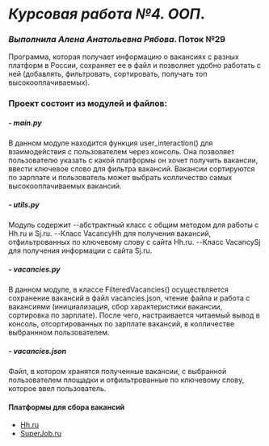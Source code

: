 # _Курсовая работа №4. ООП_.
### _Выполнила Алена Анатольевна Рябова_. Поток №29


Программа, которая получает информацию о вакансиях с 
разных платформ в России, сохраняет ее в файл и 
позволяет удобно работать с ней 
(добавлять, фильтровать, сортировать, получать топ высокооплачиваемых).

### Проект состоит из модулей и файлов:

##### - main.py 
В данном модуле находится функция user_interaction() для взаимодействия с пользователем
через консоль. Она позволяет пользователю указать с какой платформы он хочет получить вакансии,
ввести ключевое слово для фильтра вакансий. Вакансии сортируются по зарплате и пользователь может выбрать колличество
самых высокооплачиваемых вакансий.

##### - utils.py 

Модуль содержит --абстрактный класс с общим методом для работы с Hh.ru и Sj.ru. 
--Класс VacancyHh для получения вакансий, отфильтрованных по ключевому слову с сайта Hh.ru. --Класс VacancySj 
для получения информации с сайта Sj.ru.

##### - vacancies.py 
В данном модуле, в классе FilteredVacancies() осуществляется сохранение вакансий в файл vacancies.json,
чтение файла и работа с вакансиями (инициализация, сбор характеристики вакансии, сортировка по зарплате).
После чего, настраивается читаемый вывод в консоль, отсортированных по зарплате вакансий,
в колличестве выбраннном пользователем.

##### - vacancies.json
Файл, в котором хранятся полученные вакансии, с выбранной пользователем площадки и отфильтрованные по ключевому слову,
которое ввел пользователь.


#### Платформы для сбора вакансий

 - [Hh.ru](https://github.com/hhru/api) 
 - [SuperJob.ru](https://api.superjob.ru) 
